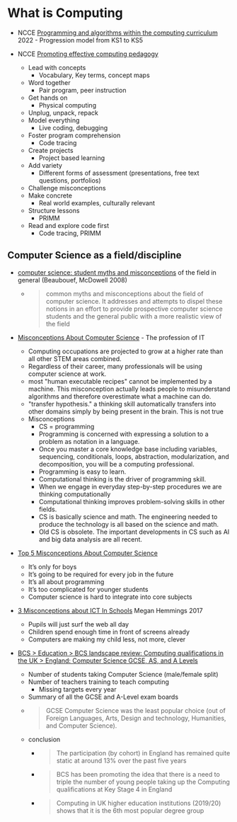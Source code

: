 What is Computing
=================


* NCCE [Programming and algorithms within the computing curriculum](https://blog.teachcomputing.org/programming-and-algorithms-within-the-computing-curriculum/) 2022 - Progression model from KS1 to KS5

* NCCE [Promoting effective computing pedagogy](https://teachcomputing.org/pedagogy/)
    * Lead with concepts
        * Vocabulary, Key terms, concept maps
    * Word together
        * Pair program, peer instruction
    * Get hands on
        * Physical computing
    * Unplug, unpack, repack
    * Model everything
        * Live coding, debugging
    * Foster program comprehension
        * Code tracing
    * Create projects
        * Project based learning
    * Add variety
        * Different forms of assessment (presentations, free text questions, portfolios)
    * Challenge misconceptions
    * Make concrete
        * Real world examples, culturally relevant
    * Structure lessons
        * PRIMM
    * Read and explore code first
        * Code tracing, PRIMM


Computer Science as a field/discipline
--------------------------------------

* [computer science: student myths and misconceptions](https://www.researchgate.net/publication/234832735_Computer_science_student_myths_and_misconceptions) of the field in general (Beaubouef, McDowell 2008)
    * > common myths and misconceptions about the field of computer science. It addresses and attempts to dispel these notions in an effort to provide prospective computer science students and the general public with a more realistic view of the field
* [Misconceptions About Computer Science](https://cacm.acm.org/magazines/2017/3/213837-misconceptions-about-computer-science/fulltext) - The profession of IT
    * Computing occupations are projected to grow at a higher rate than all other STEM areas combined.
    * Regardless of their career, many professionals will be using computer science at work.
    * most "human executable recipes" cannot be implemented by a machine. This misconception actually leads people to misunderstand algorithms and therefore overestimate what a machine can do.
    *  "transfer hypothesis." a thinking skill automatically transfers into other domains simply by being present in the brain. This is not true
    * Misconceptions
        * CS = programming
        * Programming is concerned with expressing a solution to a problem as notation in a language. 
        * Once you master a core knowledge base including variables, sequencing, conditionals, loops, abstraction, modularization, and decomposition, you will be a computing professional.
        * Programming is easy to learn.
        * Computational thinking is the driver of programming skill.
        * When we engage in everyday step-by-step procedures we are thinking computationally
        * Computational thinking improves problem-solving skills in other fields.
        * CS is basically science and math. The engineering needed to produce the technology is all based on the science and math.
        * Old CS is obsolete. The important developments in CS such as AI and big data analysis are all recent.
* [Top 5 Misconceptions About Computer Science](http://blog.sparkfuneducation.com/top-5-misconceptions-about-computer-science)
    * It’s only for boys
    * It’s going to be required for every job in the future
    * It’s all about programming
    * It’s too complicated for younger students
    * Computer science is hard to integrate into core subjects
* [3 Misconceptions about ICT In Schools](https://www.netcom92.com/2013/09/3-misconceptions-ict-schools) Megan Hemmings 2017
    * Pupils will just surf the web all day
    * Children spend enough time in front of screens already
    * Computers are making my child less, not more, clever


* [BCS > Education > BCS landscape review: Computing qualifications in the UK > England: Computer Science GCSE, AS, and A Levels](https://www.bcs.org/policy-and-influence/education/bcs-landscape-review-computing-qualifications-in-the-uk/england-computer-science-gcse-as-and-a-levels/)
    * Number of students taking Computer Science (male/female split)
    * Number of teachers training to teach computing
        * Missing targets every year
    * Summary of all the GCSE and A-Level exam boards
    * > GCSE Computer Science was the least popular choice (out of Foreign Languages, Arts, Design and technology, Humanities, and Computer Science).
    * conclusion
        * > The participation (by cohort) in England has remained quite static at around 13% over the past five years
        * > BCS has been promoting the idea that there is a need to triple the number of young people taking up the Computing qualifications at Key Stage 4 in England 
        * > Computing in UK higher education institutions (2019/20) shows that it is the 6th most popular degree group
